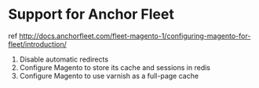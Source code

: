 Support for Anchor Fleet
====================

ref http://docs.anchorfleet.com/fleet-magento-1/configuring-magento-for-fleet/introduction/

1. Disable automatic redirects
2. Configure Magento to store its cache and sessions in redis
3. Configure Magento to use varnish as a full-page cache


